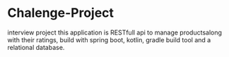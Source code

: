 # Chalenge-Project
interview  project 
this application is RESTfull api to manage productsalong with their ratings, build with spring boot, kotlin,  gradle build tool and a 
relational database.

